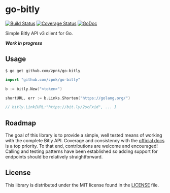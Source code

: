 # go-bitly

[![Build Status](https://travis-ci.org/zpnk/go-bitly.svg?branch=master)](https://travis-ci.org/zpnk/go-bitly)
[![Coverage Status](https://coveralls.io/repos/github/zpnk/go-bitly/badge.svg?branch=master)](https://coveralls.io/github/zpnk/go-bitly?branch=master)
[![GoDoc](https://godoc.org/github.com/zpnk/go-bitly/bitly?status.svg)](https://godoc.org/github.com/zpnk/go-bitly)

Simple Bitly API v3 client for Go.

***Work in progress***

## Usage

```
$ go get github.com/zpnk/go-bitly
```

```go
import "github.com/zpnk/go-bitly"

b := bitly.New("<token>")

shortURL, err := b.Links.Shorten("https://golang.org/")

// bitly.Link{URL:"https://bit.ly/2scFxid", ... }
```

## Roadmap

The goal of this library is to provide a simple, well tested means of working
with the complete Bitly API. Coverage and consistency with the [official docs](https://dev.bitly.com/api.html)
is a top priority. To that end, contributions are welcome and encouraged!
Calling and testing patterns have been established so adding support for endpoints
should be relatively straightforward.

## License

This library is distributed under the MIT license found in the [LICENSE](./LICENSE)
file.
